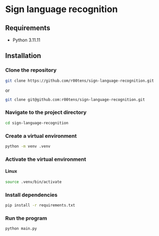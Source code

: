 # Sign language recognition

## Requirements
- Python 3.11.11

## Installation

### Clone the repository
```bash
git clone https://github.com/r00tens/sign-language-recognition.git
```
or
```bash
git clone git@github.com:r00tens/sign-language-recognition.git
```

### Navigate to the project directory
```bash
cd sign-language-recognition
```

### Create a virtual environment
```bash
python -m venv .venv
```

### Activate the virtual environment
#### Linux
```bash
source .venv/bin/activate
```

### Install dependencies
```bash
pip install -r requirements.txt
```

### Run the program
```bash
python main.py
```
